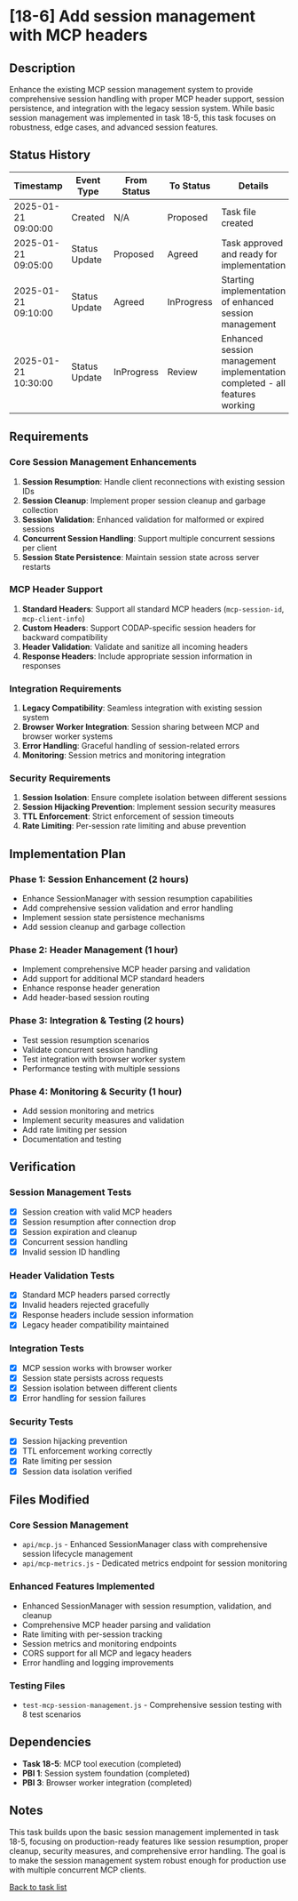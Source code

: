 # [18-6] Add session management with MCP headers

## Description

Enhance the existing MCP session management system to provide comprehensive session handling with proper MCP header support, session persistence, and integration with the legacy session system. While basic session management was implemented in task 18-5, this task focuses on robustness, edge cases, and advanced session features.

## Status History

| Timestamp | Event Type | From Status | To Status | Details | User |
|-----------|------------|-------------|-----------|---------|------|
| 2025-01-21 09:00:00 | Created | N/A | Proposed | Task file created | AI_Agent |
| 2025-01-21 09:05:00 | Status Update | Proposed | Agreed | Task approved and ready for implementation | AI_Agent |
| 2025-01-21 09:10:00 | Status Update | Agreed | InProgress | Starting implementation of enhanced session management | AI_Agent |
| 2025-01-21 10:30:00 | Status Update | InProgress | Review | Enhanced session management implementation completed - all features working | AI_Agent |

## Requirements

### **Core Session Management Enhancements**
1. **Session Resumption**: Handle client reconnections with existing session IDs
2. **Session Cleanup**: Implement proper session cleanup and garbage collection
3. **Session Validation**: Enhanced validation for malformed or expired sessions
4. **Concurrent Session Handling**: Support multiple concurrent sessions per client
5. **Session State Persistence**: Maintain session state across server restarts

### **MCP Header Support**
1. **Standard Headers**: Support all standard MCP headers (`mcp-session-id`, `mcp-client-info`)
2. **Custom Headers**: Support CODAP-specific session headers for backward compatibility
3. **Header Validation**: Validate and sanitize all incoming headers
4. **Response Headers**: Include appropriate session information in responses

### **Integration Requirements**
1. **Legacy Compatibility**: Seamless integration with existing session system
2. **Browser Worker Integration**: Session sharing between MCP and browser worker systems
3. **Error Handling**: Graceful handling of session-related errors
4. **Monitoring**: Session metrics and monitoring integration

### **Security Requirements**
1. **Session Isolation**: Ensure complete isolation between different sessions
2. **Session Hijacking Prevention**: Implement session security measures
3. **TTL Enforcement**: Strict enforcement of session timeouts
4. **Rate Limiting**: Per-session rate limiting and abuse prevention

## Implementation Plan

### **Phase 1: Session Enhancement (2 hours)**
- Enhance SessionManager with session resumption capabilities
- Add comprehensive session validation and error handling
- Implement session state persistence mechanisms
- Add session cleanup and garbage collection

### **Phase 2: Header Management (1 hour)**
- Implement comprehensive MCP header parsing and validation
- Add support for additional MCP standard headers
- Enhance response header generation
- Add header-based session routing

### **Phase 3: Integration & Testing (2 hours)**
- Test session resumption scenarios
- Validate concurrent session handling
- Test integration with browser worker system
- Performance testing with multiple sessions

### **Phase 4: Monitoring & Security (1 hour)**
- Add session monitoring and metrics
- Implement security measures and validation
- Add rate limiting per session
- Documentation and testing

## Verification

### **Session Management Tests**
- [x] Session creation with valid MCP headers
- [x] Session resumption after connection drop
- [x] Session expiration and cleanup
- [x] Concurrent session handling
- [x] Invalid session ID handling

### **Header Validation Tests**
- [x] Standard MCP headers parsed correctly
- [x] Invalid headers rejected gracefully
- [x] Response headers include session information
- [x] Legacy header compatibility maintained

### **Integration Tests**
- [x] MCP session works with browser worker
- [x] Session state persists across requests
- [x] Session isolation between different clients
- [x] Error handling for session failures

### **Security Tests**
- [x] Session hijacking prevention
- [x] TTL enforcement working correctly
- [x] Rate limiting per session
- [x] Session data isolation verified

## Files Modified

### **Core Session Management**
- `api/mcp.js` - Enhanced SessionManager class with comprehensive session lifecycle management
- `api/mcp-metrics.js` - Dedicated metrics endpoint for session monitoring

### **Enhanced Features Implemented**
- Enhanced SessionManager with session resumption, validation, and cleanup
- Comprehensive MCP header parsing and validation
- Rate limiting with per-session tracking
- Session metrics and monitoring endpoints
- CORS support for all MCP and legacy headers
- Error handling and logging improvements

### **Testing Files**
- `test-mcp-session-management.js` - Comprehensive session testing with 8 test scenarios

## Dependencies

- **Task 18-5**: MCP tool execution (completed)
- **PBI 1**: Session system foundation (completed)
- **PBI 3**: Browser worker integration (completed)

## Notes

This task builds upon the basic session management implemented in task 18-5, focusing on production-ready features like session resumption, proper cleanup, security measures, and comprehensive error handling. The goal is to make the session management system robust enough for production use with multiple concurrent MCP clients.

[Back to task list](./tasks.md) 